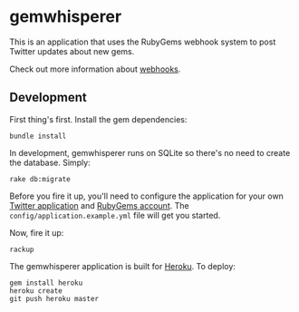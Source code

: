 gemwhisperer
============

This is an application that uses the RubyGems webhook system to post Twitter updates about new gems.

Check out more information about [webhooks](https://rubygems.org/pages/api_docs#webhook).

Development
-----------

First thing's first. Install the gem dependencies:

    bundle install

In development, gemwhisperer runs on SQLite so there's no need to create the database. Simply:

    rake db:migrate

Before you fire it up, you'll need to configure the application for your own [Twitter application](https://dev.twitter.com/apps) and [RubyGems account](https://rubygems.org/profile/edit). The `config/application.example.yml` file will get you started.

Now, fire it up:

    rackup

The gemwhisperer application is built for [Heroku](http://heroku.com/). To deploy:

    gem install heroku
    heroku create
    git push heroku master
